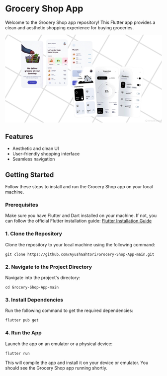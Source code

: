 # Grocery Shop App

Welcome to the Grocery Shop app repository! This Flutter app provides a clean and aesthetic shopping experience for buying groceries.

![App](flutter.webp)


## Features

- Aesthetic and clean UI
- User-friendly shopping interface
- Seamless navigation

## Getting Started

Follow these steps to install and run the Grocery Shop app on your local machine.

### Prerequisites

Make sure you have Flutter and Dart installed on your machine. If not, you can follow the official Flutter installation guide: [Flutter Installation Guide](https://flutter.dev/docs/get-started/install)

### 1. Clone the Repository

Clone the repository to your local machine using the following command:

```
git clone https://github.com/AyushGahtori/Grocery-Shop-App-main.git
```
### 2. Navigate to the Project Directory
Navigate into the project's directory:
```
cd Grocery-Shop-App-main
```
### 3. Install Dependencies
Run the following command to get the required dependencies:
```
flutter pub get
```
### 4. Run the App
Launch the app on an emulator or a physical device:
```
flutter run
```
This will compile the app and install it on your device or emulator. You should see the Grocery Shop app running shortly.
